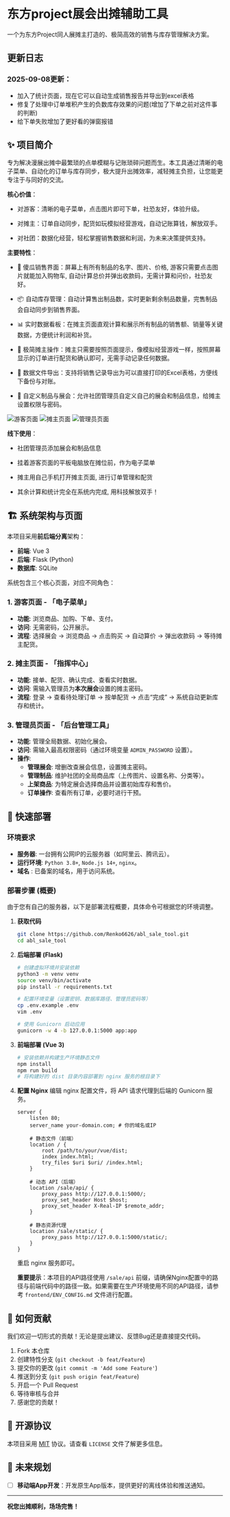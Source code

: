 # 东方project展会出摊辅助工具

一个为东方Project同人展摊主打造的、极简高效的销售与库存管理解决方案。
## 更新日志
### 2025-09-08更新： 
- 加入了统计页面，现在它可以自动生成销售报告并导出到excel表格
- 修复了处理中订单堆积产生的负数库存效果的问题(增加了下单之前对这件事的判断)
- 给下单失败增加了更好看的弹窗报错

## ✨ 项目简介

专为解决漫展出摊中最繁琐的点单模糊与记账琐碎问题而生。本工具通过清晰的电子菜单、自动化的订单与库存同步，极大提升出摊效率，减轻摊主负担，让您能更专注于与同好的交流。

**核心价值**：

- 对游客：清晰的电子菜单，点击图片即可下单，社恐友好，体验升级。

- 对摊主：订单自动同步，配货如玩模拟经营游戏，自动记账算钱，解放双手。

- 对社团：数据化经营，轻松掌握销售数据和利润，为未来决策提供支持。

**主要特性**：

- 🛒 傻瓜销售界面：屏幕上有所有制品的名字、图片、价格, 游客只需要点击图片就能加入购物车, 自动计算总价并弹出收款码，无需计算和问价，社恐友好。

- 📦 自动库存管理：自动计算售出制品数，实时更新剩余制品数量，完售制品会自动同步到销售界面。

- 📊 实时数据看板：在摊主页面直观计算和展示所有制品的销售额、销量等关键数据，方便统计利润和补货。

- 🔗 极简摊主操作：摊主只需要按照页面提示，像模拟经营游戏一样，按照屏幕显示的订单进行配货和确认即可，无需手动记录任何数据。

- 💾 数据文件导出：支持将销售记录导出为可以直接打印的Excel表格，方便线下备份与对账。

- 🌙 自定义制品与展会：允许社团管理员自定义自己的展会和制品信息，给摊主设置权限与密码。


![游客页面](./images/游客页面.png)
![摊主页面](./images/摊主页面.png)
![管理员页面](./images/管理员页面.png)


**线下使用**：

- 社团管理员添加展会和制品信息

- 挂着游客页面的平板电脑放在摊位前，作为电子菜单

- 摊主用自己手机打开摊主页面, 进行订单管理和配货

- 其余计算和统计完全在系统内完成, 用科技解放双手！

## 🏗️ 系统架构与页面

本项目采用**前后端分离**架构：
-   **前端**: Vue 3
-   **后端**: Flask (Python)
-   **数据库**: SQLite

系统包含三个核心页面，对应不同角色：

### 1. 游客页面 - 「电子菜单」
-   **功能**: 浏览商品、加购、下单、支付。
-   **访问**: 无需密码，公开展示。
-   **流程**: 选择展会 -> 浏览商品 -> 点击购买 -> 自动算价 -> 弹出收款码 -> 等待摊主配货。

### 2. 摊主页面 - 「指挥中心」
-   **功能**: 接单、配货、确认完成、查看实时数据。
-   **访问**: 需输入管理员为**本次展会**设置的摊主密码。
-   **流程**: 登录 -> 查看待处理订单 -> 按单配货 -> 点击“完成” -> 系统自动更新库存和统计。

### 3. 管理员页面 - 「后台管理工具」
-   **功能**: 管理全局数据、初始化展会。
-   **访问**: 需输入最高权限密码（通过环境变量 `ADMIN_PASSWORD` 设置）。
-   **操作**:
    -   **管理展会**: 增删改查展会信息，设置摊主密码。
    -   **管理制品**: 维护社团的全局商品库（上传图片、设置名称、分类等）。
    -   **上架商品**: 为特定展会选择商品并设置初始库存和售价。
    -   **订单操作**: 查看所有订单，必要时进行干预。

## 🚀 快速部署

### 环境要求
-   **服务器**: 一台拥有公网IP的云服务器（如阿里云、腾讯云）。
-   **运行环境**: `Python 3.8+`, `Node.js 14+`, `nginx`。
-   **域名** : 已备案的域名，用于访问系统。

### 部署步骤 (概要)
由于您有自己的服务器，以下是部署流程概要，具体命令可根据您的环境调整。

1.  **获取代码**
    ```bash
    git clone https://github.com/Renko6626/abl_sale_tool.git
    cd abl_sale_tool
    ```

2.  **后端部署 (Flask)**
    ```bash
    # 创建虚拟环境并安装依赖
    python3 -m venv venv
    source venv/bin/activate
    pip install -r requirements.txt

    # 配置环境变量（设置密钥、数据库路径、管理员密码等）
    cp .env.example .env
    vim .env

    # 使用 Gunicorn 启动应用
    gunicorn -w 4 -b 127.0.0.1:5000 app:app
    ```

3.  **前端部署 (Vue 3)**
    ```bash
    # 安装依赖并构建生产环境静态文件
    npm install
    npm run build
    # 将构建好的 dist 目录内容部署到 nginx 服务的根目录下
    ```

4.  **配置 Nginx**
    编辑 nginx 配置文件，将 API 请求代理到后端的 Gunicorn 服务。
    ```nginx
    server {
        listen 80;
        server_name your-domain.com; # 你的域名或IP

        # 静态文件（前端）
        location / {
            root /path/to/your/vue/dist;
            index index.html;
            try_files $uri $uri/ /index.html;
        }

        # 动态 API（后端）
        location /sale/api/ {
            proxy_pass http://127.0.0.1:5000/;
            proxy_set_header Host $host;
            proxy_set_header X-Real-IP $remote_addr;
        }

        # 静态资源代理
        location /sale/static/ {
            proxy_pass http://127.0.0.1:5000/static/;
        }
    }
    ```
    重启 nginx 服务即可。

    **重要提示**：本项目的API路径使用 `/sale/api` 前缀，请确保Nginx配置中的路径与前端代码中的路径一致。如果需要在生产环境使用不同的API路径，请参考 `frontend/ENV_CONFIG.md` 文件进行配置。

## 🤝 如何贡献

我们欢迎一切形式的贡献！无论是提出建议、反馈Bug还是直接提交代码。

1.  Fork 本仓库
2.  创建特性分支 (`git checkout -b feat/Feature`)
3.  提交你的更改 (`git commit -m 'Add some Feature'`)
4.  推送到分支 (`git push origin feat/Feature`)
5.  开启一个 Pull Request
6.  等待审核与合并
7.  感谢您的贡献！

## 📜 开源协议

本项目采用 [MIT](https://choosealicense.com/licenses/mit/) 协议。请查看 `LICENSE` 文件了解更多信息。

## 🔮 未来规划

-   [ ] **移动端App开发**：开发原生App版本，提供更好的离线体验和推送通知。

---

**祝您出摊顺利，场场完售！**


